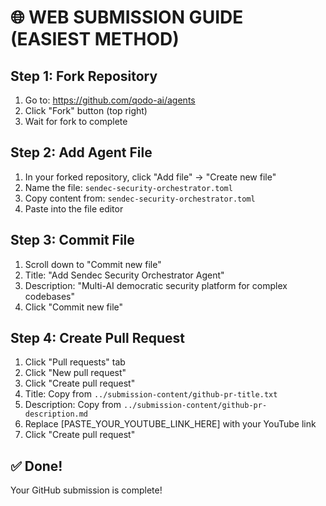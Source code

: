 # 🌐 WEB SUBMISSION GUIDE (EASIEST METHOD)

## Step 1: Fork Repository
1. Go to: https://github.com/qodo-ai/agents
2. Click "Fork" button (top right)
3. Wait for fork to complete

## Step 2: Add Agent File
1. In your forked repository, click "Add file" → "Create new file"
2. Name the file: `sendec-security-orchestrator.toml`
3. Copy content from: `sendec-security-orchestrator.toml`
4. Paste into the file editor

## Step 3: Commit File
1. Scroll down to "Commit new file"
2. Title: "Add Sendec Security Orchestrator Agent"
3. Description: "Multi-AI democratic security platform for complex codebases"
4. Click "Commit new file"

## Step 4: Create Pull Request
1. Click "Pull requests" tab
2. Click "New pull request"
3. Click "Create pull request"
4. Title: Copy from `../submission-content/github-pr-title.txt`
5. Description: Copy from `../submission-content/github-pr-description.md`
6. Replace [PASTE_YOUR_YOUTUBE_LINK_HERE] with your YouTube link
7. Click "Create pull request"

## ✅ Done!
Your GitHub submission is complete!
